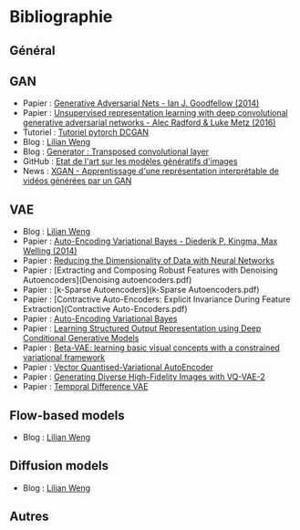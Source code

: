 # Bibliographie

## Général


## GAN
- Papier : [Generative Adversarial Nets - Ian J. Goodfellow (2014)](NIPS-2014-generative-adversarial-nets-Paper.pdf)
- Papier : [Unsupervised representation learning with deep convolutional generative adversarial networks - Alec Radford & Luke Metz (2016)](DCGAN_paper.pdf)
- Tutoriel : [Tutoriel pytorch DCGAN](https://pytorch.org/tutorials/beginner/dcgan_faces_tutorial.html#introduction)
- Blog : [Lilian Weng](https://lilianweng.github.io/lil-log/2017/08/20/from-GAN-to-WGAN.html)
- Blog : [Generator : Transposed convolutional layer](https://towardsdatascience.com/what-is-transposed-convolutional-layer-40e5e6e31c11)
- GitHub : [Etat de l'art sur les modèles génératifs d'images](https://github.com/nashory/gans-awesome-applications)
- News : [XGAN - Apprentissage d'une représentation interprétable de vidéos générées par un GAN](https://www.inria.fr/fr/xgan-action-exploratoire-videos-gan-ia)

## VAE
- Blog : [Lilian Weng](https://lilianweng.github.io/lil-log/2018/08/12/from-autoencoder-to-beta-vae.html)
- Papier : [Auto-Encoding Variational Bayes - Diederik P. Kingma, Max Welling (2014)](auto-encoding-variational-bayes.pdf)
- Papier : [Reducing the Dimensionality of Data with Neural Networks](Autoencoders.pdf)
- Papier : [Extracting and Composing Robust Features with Denoising Autoencoders](Denoising autoencoders.pdf)
- Papier : [k-Sparse Autoencoders](k-Sparse Autoencoders.pdf)
- Papier : [Contractive Auto-Encoders: Explicit Invariance During Feature Extraction](Contractive Auto-Encoders.pdf)
- Papier : [Auto-Encoding Variational Bayes](VAE.pdf)
- Papier : [Learning Structured Output Representation using Deep Conditional Generative Models](CVAE.pdf)
- Papier : [Beta-VAE: learning basic visual concepts with a constrained variational framework](Beta-VAE.pdf)
- Papier : [Vector Quantised-Variational AutoEncoder](VQ-VAE.pdf)
- Papier : [Generating Diverse High-Fidelity Images with VQ-VAE-2](VQ-VAE-2.pdf)
- Papier : [Temporal Difference VAE](TD-VAE.pdf)

## Flow-based models
- Blog : [Lilian Weng](https://lilianweng.github.io/lil-log/2018/10/13/flow-based-deep-generative-models.html)

## Diffusion models
- Blog : [Lilian Weng](https://lilianweng.github.io/lil-log/2021/07/11/diffusion-models.html)

## Autres
